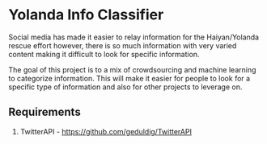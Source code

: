 Yolanda Info Classifier
=======================
Social media has made it easier to relay information for the Haiyan/Yolanda rescue effort however, there is so much information with very varied content making it difficult to look for specific information.

The goal of this project is to a mix of crowdsourcing and machine learning to categorize information. This will make it easier for people to look for a specific type of information and also for other projects to leverage on.

Requirements
------------
1. TwitterAPI - https://github.com/geduldig/TwitterAPI
